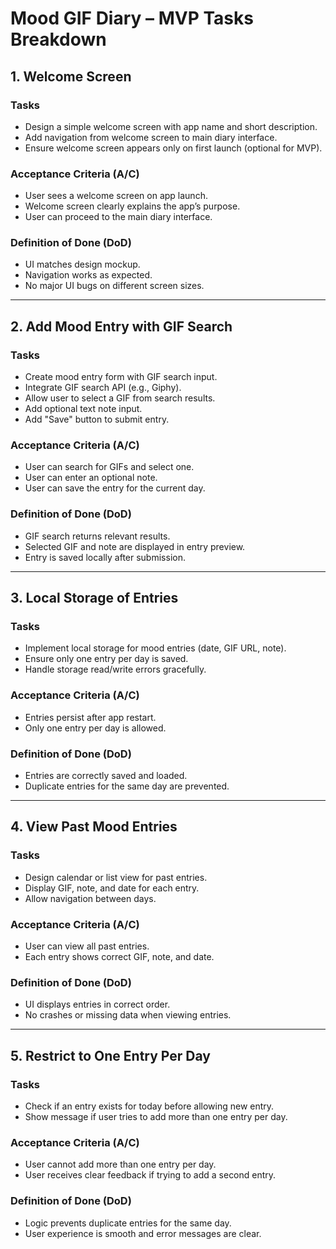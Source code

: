 # Mood GIF Diary – MVP Tasks Breakdown

## 1. Welcome Screen

### Tasks

- Design a simple welcome screen with app name and short description.
- Add navigation from welcome screen to main diary interface.
- Ensure welcome screen appears only on first launch (optional for MVP).

### Acceptance Criteria (A/C)

- User sees a welcome screen on app launch.
- Welcome screen clearly explains the app’s purpose.
- User can proceed to the main diary interface.

### Definition of Done (DoD)

- UI matches design mockup.
- Navigation works as expected.
- No major UI bugs on different screen sizes.

---

## 2. Add Mood Entry with GIF Search

### Tasks

- Create mood entry form with GIF search input.
- Integrate GIF search API (e.g., Giphy).
- Allow user to select a GIF from search results.
- Add optional text note input.
- Add "Save" button to submit entry.

### Acceptance Criteria (A/C)

- User can search for GIFs and select one.
- User can enter an optional note.
- User can save the entry for the current day.

### Definition of Done (DoD)

- GIF search returns relevant results.
- Selected GIF and note are displayed in entry preview.
- Entry is saved locally after submission.

---

## 3. Local Storage of Entries

### Tasks

- Implement local storage for mood entries (date, GIF URL, note).
- Ensure only one entry per day is saved.
- Handle storage read/write errors gracefully.

### Acceptance Criteria (A/C)

- Entries persist after app restart.
- Only one entry per day is allowed.

### Definition of Done (DoD)

- Entries are correctly saved and loaded.
- Duplicate entries for the same day are prevented.

---

## 4. View Past Mood Entries

### Tasks

- Design calendar or list view for past entries.
- Display GIF, note, and date for each entry.
- Allow navigation between days.

### Acceptance Criteria (A/C)

- User can view all past entries.
- Each entry shows correct GIF, note, and date.

### Definition of Done (DoD)

- UI displays entries in correct order.
- No crashes or missing data when viewing entries.

---

## 5. Restrict to One Entry Per Day

### Tasks

- Check if an entry exists for today before allowing new entry.
- Show message if user tries to add more than one entry per day.

### Acceptance Criteria (A/C)

- User cannot add more than one entry per day.
- User receives clear feedback if trying to add a second entry.

### Definition of Done (DoD)

- Logic prevents duplicate entries for the same day.
- User experience is smooth and error messages are clear.
